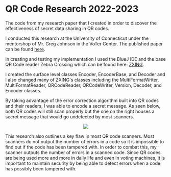# QR Code Research 2022-2023

The code from my research paper that I created in order to discover the effectiveness of secret data sharing in QR codes.

I conducted this research at the University of Connecticut under the mentorshop of Mr. Greg Johnson in the VoTer Center. The published paper can be found [here](https://github.com/dlach1/QRResearch2022-2023/blob/main/Dan%20LaChance%20Research%20Article%202023.pdf).

In creating and testing my implementation I used the BlueJ IDE and the base QR Code reader Zebra Crossing which can be found here: [ZXING](https://zxing.github.io/zxing/apidocs/).

I created the surface level classes Encoder, EncoderBase, and Decoder and I also changed many of ZXING's classes including the MultiFormatWriter, MultiFormatReader, QRCodeReader, QRCodeWriter, Version, Decoder, and Encoder classes.

By taking advantage of the error correction algorithm built into QR codes and their readers, I was able to encode a secret message. As seen below, both QR codes will still scan properly but the one on the right houses a secret message that would
go undetected by most scanners. 
<p align="center">
  <img src="https://github.com/dlach1/QRResearch2022-2023/assets/94641554/bd6d5e5f-f217-48de-b5ec-4b9c20e6c23a">
</p>

This research also outlines a key flaw in most QR code scanners. Most scanners do not output the number of errors in a code so it is impossible to find out if the code has been tampered with. In order to combat this, my scanner outputs the number of
errors in a scanned code. Since QR codes are being used more and more in daily life and even in voting machines, it is important to maintain security by being able to detect errors when a code has possibly been tampered with.
